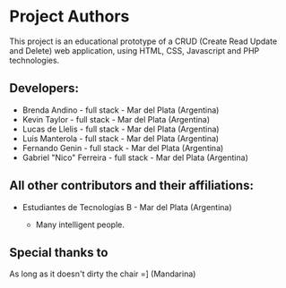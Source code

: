 Project Authors
===============

This project is an educational prototype of a CRUD (Create Read Update and Delete) web application, using HTML, CSS, Javascript and PHP technologies.


## Developers:

* Brenda Andino - full stack - Mar del Plata (Argentina)
* Kevin Taylor - full stack - Mar del Plata (Argentina)
* Lucas de Llelis - full stack - Mar del Plata (Argentina)
* Luis Manterola - full stack - Mar del Plata (Argentina)
* Fernando Genin - full stack - Mar del Plata (Argentina)
* Gabriel "Nico" Ferreira - full stack - Mar del Plata (Argentina)  

## All other contributors and their affiliations:

* Estudiantes de Tecnologías B - Mar del Plata (Argentina)

    * Many intelligent people.


## Special thanks to
As long as it doesn't dirty the chair =] (Mandarina)